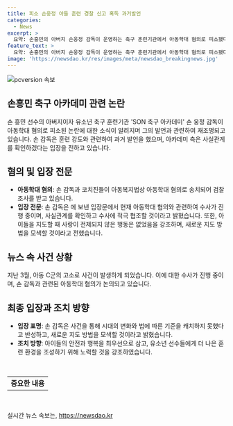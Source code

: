 ```yaml
---
title: 피소 손웅정 아들 훈련 경찰 신고 혹독 과거발언
categories:
  - News
excerpt: >
  요약: 손흥민의 아버지 손웅정 감독이 운영하는 축구 훈련기관에서 아동학대 혐의로 피소됐다. 손 감독은 과거에 자신의 아들을 매일 6시간씩 훈련시켰다고 밝히며, 아동의 행복보다 축구 실력에 집중했다고 설명했다. 현재 아동학대 혐의로 검찰 조사를 받고 있는 손 감독은 사과의 뜻을 표하며, 아동학대와의 무관함을 주장하고 시대에 맞는 지도 방법을 모색하겠다고 밝혔다.
feature_text: >
  요약: 손흥민의 아버지 손웅정 감독이 운영하는 축구 훈련기관에서 아동학대 혐의로 피소됐다. 손 감독은 과거에 자신의 아들을 매일 6시간씩 훈련시켰다고 밝히며, 아동의 행복보다 축구 실력에 집중했다고 설명했다. 현재 아동학대 혐의로 검찰 조사를 받고 있는 손 감독은 사과의 뜻을 표하며, 아동학대와의 무관함을 주장하고 시대에 맞는 지도 방법을 모색하겠다고 밝혔다.
image: 'https://newsdao.kr/res/images/meta/newsdao_breakingnews.jpg'
---
```


<p><img src="https://newsdao.kr/res/images/meta/newsdao_breakingnews.jpg" alt="pcversion 속보" /></p>

<h2 data-ke-size="size26">손흥민 축구 아카데미 관련 논란</h2>

<p data-ke-size="size16">손 흥민 선수의 아버지이자 유소년 축구 훈련기관 'SON 축구 아카데미' 손 웅정 감독이 아동학대 혐의로 피소된 논란에 대한 소식이 알려지며 그의 발언과 관련하여 재조명되고 있습니다. 손 감독은 훈련 강도와 관련하여 과거 발언을 했으며, 아카데미 측은 사실관계를 확인하겠다는 입장을 전하고 있습니다.</p>

<h2 data-ke-size="size26">혐의 및 입장 전문</h2>

<ul>
<li><b>아동학대 혐의</b>: 손 감독과 코치진들이 아동복지법상 아동학대 혐의로 송치되어 검찰 조사를 받고 있습니다.</li>
<li><b>입장 전문</b>: 손 감독은 에 보낸 입장문에서 현재 아동학대 혐의와 관련하여 수사가 진행 중이며, 사실관계를 확인하고 수사에 적극 협조할 것이라고 밝혔습니다. 또한, 아이들을 지도할 때 사랑이 전제되지 않은 행동은 없었음을 강조하며, 새로운 지도 방법을 모색할 것이라고 전했습니다.</li>
</ul>

<h2 data-ke-size="size26">뉴스 속 사건 상황</h2>

<p data-ke-size="size16">지난 3월, 아동 C군의 고소로 사건이 발생하게 되었습니다. 이에 대한 수사가 진행 중이며, 손 감독과 관련된 아동학대 혐의가 논의되고 있습니다.</p>

<h2 data-ke-size="size26">최종 입장과 조치 방향</h2>

<ul>
<li><b>입장 표명</b>: 손 감독은 사건을 통해 시대의 변화와 법에 따른 기준을 캐치하지 못했다고 반성하고, 새로운 지도 방법을 모색할 것이라고 밝혔습니다.</li>
<li><b>조치 방향</b>: 아이들의 안전과 행복을 최우선으로 삼고, 유소년 선수들에게 더 나은 훈련 환경을 조성하기 위해 노력할 것을 강조하였습니다.</li>
</ul>

<p data-ke-size="size16">&nbsp;</p>

<table>
<tbody>
<tr>
<td style="text-align: center; height: 17px;"><b>중요한 내용</b></td>
</tr>
</tbody>
</table>

<p data-ke-size="size16">&nbsp;</p>
실시간 뉴스 속보는, <a href="https://newsdao.kr" rel="dofollow">https://newsdao.kr</a>


